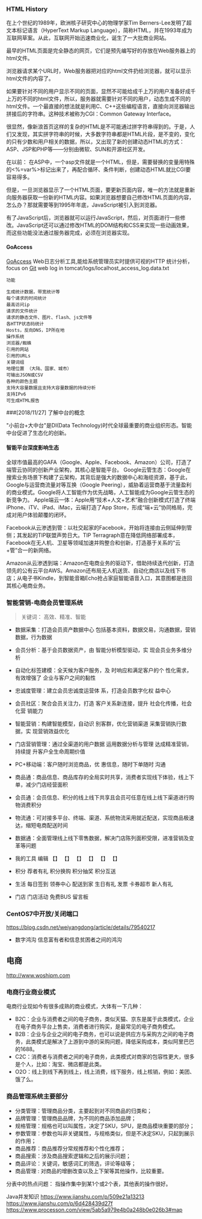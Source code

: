 ### HTML History
在上个世纪的1989年，欧洲核子研究中心的物理学家Tim Berners-Lee发明了超文本标记语言（HyperText Markup Language），简称HTML，并在1993年成为互联网草案。从此，互联网开始迅速商业化，诞生了一大批商业网站。

最早的HTML页面是完全静态的网页，它们是预先编写好的存放在Web服务器上的html文件。

浏览器请求某个URL时，Web服务器把对应的html文件扔给浏览器，就可以显示html文件的内容了。

如果要针对不同的用户显示不同的页面，显然不可能给成千上万的用户准备好成千上万的不同的html文件，所以，服务器就需要针对不同的用户，动态生成不同的html文件。一个最直接的想法就是利用C、C++这些编程语言，直接向浏览器输出拼接后的字符串。这种技术被称为CGI：Common Gateway Interface。

很显然，像新浪首页这样的复杂的HTML是不可能通过拼字符串得到的。于是，人们又发现，其实拼字符串的时候，大多数字符串都是HTML片段，是不变的，变化的只有少数和用户相关的数据，所以，又出现了新的创建动态HTML的方式：ASP、JSP和PHP等——分别由微软、SUN和开源社区开发。

在以前：
在ASP中，一个asp文件就是一个HTML，但是，需要替换的变量用特殊的<%=var%>标记出来了，再配合循环、条件判断，创建动态HTML就比CGI要容易得多。

但是，一旦浏览器显示了一个HTML页面，要更新页面内容，唯一的方法就是重新向服务器获取一份新的HTML内容。如果浏览器想要自己修改HTML页面的内容，怎么办？那就需要等到1995年年底，JavaScript被引入到浏览器。

有了JavaScript后，浏览器就可以运行JavaScript，然后，对页面进行一些修改。JavaScript还可以通过修改HTML的DOM结构和CSS来实现一些动画效果，而这些功能没法通过服务器完成，必须在浏览器实现。

#### GoAccess
[GoAccess](https://goaccess.io/) Web日志分析工具,能给系统管理员实时提供可视的HTTP 统计分析， focus on [Git](https://github.com/allinurl/goaccess)
  web log in tomcat/logs/localhost_access_log.data.txt

`功能`

    生成统计数据，带宽统计等
    每个请求的时间统计
    最高访问ip
    请求的文件统计
    请求的静态文件、图片、flash、js文件等
    各HTTP状态码统计
    Hosts，反向DNS，IP所在地
    操作系统
    浏览器/蜘蛛
    引用的网站
    引用的URLs
    关键词组
    地理位置 （大陆、国家、城市）
    可输出JSON或CSV
    各种的颜色主题
    支持大容量数据且支持大容量数据的持续分析
    支持IPv6
    可生成HTML报告

###[2018/11/27] 了解中台的概念

"小前台+大中台"是DI(Data Technology)时代全球最重要的商业组织形态。智能中台促进了生态化的创新。
#### 智能平台深度影响生态
全球市值最高的GAFA（Google、Apple、Facebook、Amazon）公司，打造了端管云协同的创新产业架构，其核心是智能平台。
Google云管生态：Google在搜索业务场景下构建了云架构，其背后是强大的数据中心和海缆资源，基于此，Google与运营商流量对等互换（Google Peering），威胁着运营商基于流量盈利的商业模式。Google将人工智能作为优先战略，人工智能成为Google云管生态的新竞争力。
Apple端云一体：Apple用“技术+人文+艺术”融合创新模式打造了终端iPhone、iTV、iPad、iMac，云端打造了App Store，形成“端+云”协同格局，完成对用户体验颠覆的闭环。

Facebook从云渗透到管：以社交起家的Facebook，开始将连接由云侧延伸到管侧；其发起的TIP联盟声势日大。TIP Terragraph意在降低网络部署成本，Facebook在无人机、卫星等领域加速并购整合和创新，打造基于关系的“云+管”合一的新网络。

Amazon从云渗透到端：Amazon在电商业务的驱动下，借助持续迭代创新，打造领先的公有云平台AWS。Amazon还布局无人机送货、自动化商店以及线下书店；从电子书Kindle，到智能音箱Echo抢占家庭智能语音入口，其意图都是连回其核心电商业务。

### 智能营销-电商会员管理系统
> 关键词： 高效、精准、智能
* 数据采集：打造会员资产数据中心 包括基本资料，数据交易，沟通数据，营销数据，行为数据
* 会员分析：基于会员数据资产，由 智能分析模型驱动，实 现会员业务多维分析
* 自动化标签建模：全天候为客户服务，及 时响应和满足客户的个 性化需求，有效增强了 企业与客户之间的黏性
* 忠诚度管理：建立会员忠诚度运营体 系，打造会员数字化权 益中心
* 会员社区：聚合会员关注力，打造 客户关系新连接，提升 社会化传播，社会化营 销能力
* 智能营销：构建智能模型，自动识 别客群，优化营销渠道 采集营销执行数据，实 现营销效益优化
* 门店营销管理：通过全渠道的用户数据 运用数据分析与管理 达成精准营销，持续提 升客户全生命周期价值
* PC+移动端：客户随时浏览商品，优 惠信息，随时下单随时 沟通

* 商品通：商品信息、商品库存的全局实时共享，消费者实现线下体验，线上下单，减少门店经营面积
* 会员通：会员信息、积分的线上线下共享且会员可任意在线上线下渠道进行购物消费积分
* 物流通：可对接多平台、终端、渠道、系统物流采用就近配送，实现商品极速达，缩短电商配送时间
* 数据通：全面管理线上线下零售数据，解决门店陈列面积受限，进准营销及变革等问题

* 我的工具    编辑
【】 【】 【】 【】 【】 【】

* 积分
荐者有礼
积分换购
积分抽奖
积分互送


* 生活
每日签到
领券中心
配送到家
生日有礼
发票
卡券超市
新人有礼

* 门店
门店活动
免费BUS
留言板

### CentOS7中开放/关闭端口
https://blog.csdn.net/weiyangdong/article/details/79540217

* 数字鸿沟
信息富有者和信息贫困者之间的鸿沟

## 电商

http://www.woshipm.com

### 电商行业商业模式
电商行业现如今有很多成熟的商业模式，大体有一下几种：

* B2C：企业与消费者之间的电子商务，类似天猫、京东是属于此类模式，企业在电子商务平台上售卖，消费者进行购买，是最常见的电子商务模式。
* B2B：企业与企业之间的电子商务，也可以说是供应方与采购方之间的电子商务，此类模式是解决了上游到中游的采购问题，降低采购成本，类似阿里巴巴的1688。
* C2C：消费者与消费者之间的电子商务，此类模式对商家的包容性更大，很多是个人，比如：淘宝、微店都是此类。
* O2O：线上到线下再到线上，线上消费，线下服务，线上核销，例如：美团、饿了么。

### 商品管理系统主要部分
* 分类管理：管理商品分类，主要起到对不同商品的归类和；
* 品牌管理：管理商品品牌，为不同的商品添加品牌；
* 规格管理：规格也可以叫属性，决定了SKU，SPU，是商品模块重要的部分；
* 参数管理：参数也叫非关键属性，与规格类似，但是不决定SKU，只起到展示的作用；
* 商品推荐：商品推荐分常规推荐和个性化推荐；
* 商品搜索：涉及商品搜索逻辑和之后的展示问题；
* 商品评论：关键词，敏感词汇的筛选，评论等级等；
* 商品管理 :  对商品的增删改查以及上下架等其他操作，比较重要。

分表中的热点问题： 指操作集中到某1个或2个表，其他表的操作很好。

Java并发知识
https://www.jianshu.com/p/509e21a13213
https://www.jianshu.com/p/6d428439d27f
https://www.processon.com/view/5ab5a979e4b0a248b0e026b3#map